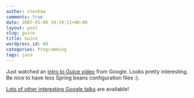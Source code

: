 ```yaml
---
author: steshaw
comments: true
date: 2007-05-06 18:19:21+00:00
layout: post
slug: guice
title: Guice
wordpress_id: 60
categories: Programming
tags: java
---
```


Just watched an [intro to Guice video](http://video.google.com/videoplay?docid=6068447410873108038&q=user%3A%22Google+engEDU) from Google. Looks pretty interesting. Be nice to have less Spring beans configuration files :).

[Lots of other interesting Google talks](http://video.google.com/videosearch?q=user%3A%22Google+engEDU%22&so=1) are available!
